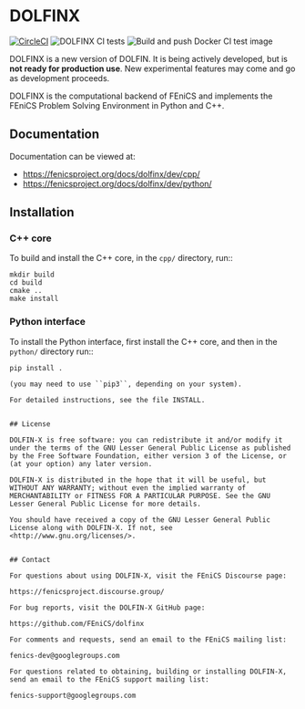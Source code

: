 # DOLFINX

[![CircleCI](https://circleci.com/gh/FEniCS/dolfinx.svg?style=svg)](https://circleci.com/gh/FEniCS/dolfinx)
![DOLFINX CI tests](https://github.com/FEniCS/dolfinx/workflows/DOLFINX%20CI%20tests/badge.svg)
![Build and push Docker CI test image](https://github.com/FEniCS/dolfinx/workflows/Build%20and%20push%20Docker%20CI%20test%20image/badge.svg)

DOLFINX is a new version of DOLFIN. It is being actively developed, but
is **not ready for production use**. New experimental features may come
and go as development proceeds.

DOLFINX is the computational backend of FEniCS and implements the FEniCS
Problem Solving Environment in Python and C++.


## Documentation

Documentation can be viewed at:

- https://fenicsproject.org/docs/dolfinx/dev/cpp/
- https://fenicsproject.org/docs/dolfinx/dev/python/


## Installation

### C++ core

To build and install the C++ core, in the ``cpp/`` directory, run::
```
mkdir build
cd build
cmake ..
make install
```

### Python interface

To install the Python interface, first install the C++ core, and then
in the ``python/`` directory run::
```
pip install .

(you may need to use ``pip3``, depending on your system).

For detailed instructions, see the file INSTALL.


## License

DOLFIN-X is free software: you can redistribute it and/or modify it
under the terms of the GNU Lesser General Public License as published
by the Free Software Foundation, either version 3 of the License, or
(at your option) any later version.

DOLFIN-X is distributed in the hope that it will be useful, but
WITHOUT ANY WARRANTY; without even the implied warranty of
MERCHANTABILITY or FITNESS FOR A PARTICULAR PURPOSE. See the GNU
Lesser General Public License for more details.

You should have received a copy of the GNU Lesser General Public
License along with DOLFIN-X. If not, see
<http://www.gnu.org/licenses/>.


## Contact

For questions about using DOLFIN-X, visit the FEniCS Discourse page:

https://fenicsproject.discourse.group/

For bug reports, visit the DOLFIN-X GitHub page:

https://github.com/FEniCS/dolfinx

For comments and requests, send an email to the FEniCS mailing list:

fenics-dev@googlegroups.com

For questions related to obtaining, building or installing DOLFIN-X,
send an email to the FEniCS support mailing list:

fenics-support@googlegroups.com

